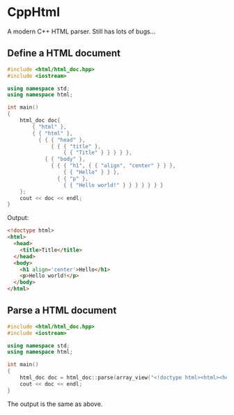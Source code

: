 # CppHtml
A modern C++ HTML parser. Still has lots of bugs...

## Define a HTML document
``` cpp
#include <html/html_doc.hpp>
#include <iostream>

using namespace std;
using namespace html;

int main()
{
    html_doc doc{
        { "html" },
        { { "html" },
          { { { "head" },
              { { { "title" },
                  { { "Title" } } } } },
            { { "body" },
              { { { "h1", { { "align", "center" } } },
                  { { "Hello" } } },
                { { "p" },
                  { { "Hello world!" } } } } } } }
    };
    cout << doc << endl;
}
```
Output:
``` html
<!doctype html>
<html>
  <head>
    <title>Title</title>
  </head>
  <body>
    <h1 align='center'>Hello</h1>
    <p>Hello world!</p>
  </body>
</html>
```

## Parse a HTML document
``` cpp
#include <html/html_doc.hpp>
#include <iostream>

using namespace std;
using namespace html;

int main()
{
    html_doc doc = html_doc::parse(array_view("<!doctype html><html><head><title>Title</title></head><body><h1 align=\"center\">Hello</h1><p>Hello world!</p></body></html>"));
    cout << doc << endl;
}
```
The output is the same as above.
